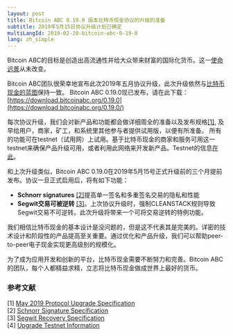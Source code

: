 ```yaml
---
layout: post
title: Bitcoin ABC 0.19.0 版本比特币现金协议的升级的准备
subtitle: 2019年5月15日协议升级计划已确定
multiLangId: 2019-02-20-bitcoin-abc-0-19-0
lang: zh_simple
---
```


Bitcoin ABC的目标是创造出高流通性并给大众带来财富的国际化货币。这一[使命远景](/2018-08-24-bitcoin-abc-vision-zh)从未改变。

Bitcoin ABC团队很荣幸地宣布此次2019年五月协议升级，此次升级依然与[比特币现金的蓝图](https://www.bitcoincash.org/roadmap.html)保持一致。  Bitcoin ABC 0.19.0现已发布，请在此下载：[https://download.bitcoinabc.org/0.19.0](https://download.bitcoinabc.org/0.19.0/)

每次协议升级，我们会对新产品和功能都会做详细周全的准备以及发布规格[[1]](https://github.com/bitcoincashorg/bitcoincash.org/blob/master/spec/2019-05-15-upgrade.md), 及早给用户，商家，矿工，和系统里其他参与者提供试用版，以便有所准备。 所有的功能可在testnet（试用网）上试用。基于比特币现金的商家和服务可用这一testnet来确保产品升级可用，或者利用此网络来开发新产品。Testnet的信息[在此](https://github.com/bitcoincashorg/bitcoincash.org/blob/master/workgroups/wg-testing/2019-05-15_upgrade_testnet.md)。

和上次升级类似，Bitcoin ABC 0.19.0在2019年5月15号正式升级前的三个月提前发布。协议一旦正式启用后，将有如下功能：
* **Schnorr signatures** [[2]](https://github.com/bitcoincashorg/bitcoincash.org/blob/master/spec/2019-05-15-schnorr.md)提高单一签名和多重签名交易的隐私和性能
* **Segwit交易可被逆转** [[3]](https://github.com/bitcoincashorg/bitcoincash.org/blob/master/spec/2019-05-15-segwit-recovery.md)。上次协议升级时，强制CLEANSTACK规则导致Segwit交易不可逆转。此次升级将带来一个可将交易逆转的特例功能。

我们相信比特币现金的基本设计是没问题的，但是这不代表其是完美的。详密的技术设计和阶段性的产品提高至关重要。通过优化和产品升级，我们可以帮助peer-to-peer电子现金实现更高级别的规模化。

为了成为应用开发和创新的平台，比特币现金需要不断努力和完善。Bitcoin ABC的团队，每个人都精益求精，立志将比特币现金做成世界上最好的货币。

### 参考文献
[1] [May 2019 Protocol Upgrade Specification](https://github.com/bitcoincashorg/bitcoincash.org/blob/master/spec/2019-05-15-upgrade.md)  
[2] [Schnorr Signature Specification](https://github.com/bitcoincashorg/bitcoincash.org/blob/master/spec/2019-05-15-schnorr.md)  
[3] [Segwit Recovery Specification](https://github.com/bitcoincashorg/bitcoincash.org/blob/master/spec/2019-05-15-segwit-recovery.md)  
[4] [Upgrade Testnet Information](https://github.com/bitcoincashorg/bitcoincash.org/blob/master/workgroups/wg-testing/2019-05-15_upgrade_testnet.md)  
